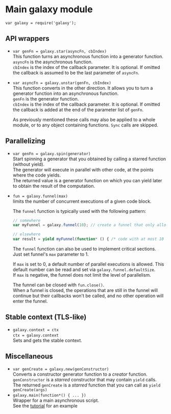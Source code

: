 
# Main galaxy module

`var galaxy = require('galaxy');`  


## API wrappers

* `var genFn = galaxy.star(asyncFn, cbIndex)`  
  This function turns an asynchronous function into a generator function.  
  `asyncFn` is the asynchronous function.  
  `cbIndex` is the index of the callback parameter. It is optional. 
  If omitted the callback is assumed to be the last parameter of `asyncFn`.
* `var asyncFn = galaxy.unstar(genFn, cbIndex)`  
  This function converts in the other direction. It allows you to turn a generator function into an asynchronous function.  
  `genFn` is the generator function.  
  `cbIndex` is the index of the callback parameter. It is optional. If omitted the callback is added at the end of the parameter list of `genFn`.

  As previously mentioned these calls may also be applied to a whole module, or to any object containing functions. 
  `Sync` calls are skipped.

## Parallelizing

* `var genFn = galaxy.spin(generator)`  
  Start spinning a generator that you obtained by calling a starred function (without yield).  
  The generator will execute in parallel with other code, at the points where the code yields.  
  The returned value is a generator function on which you can yield later to obtain the result of the computation.
* `fun = galaxy.funnel(max)`  
  limits the number of concurrent executions of a given code block.
  
  The `funnel` function is typically used with the following pattern:
  
  ``` javascript
  // somewhere
  var myFunnel = galaxy.funnel(10); // create a funnel that only allows 10 concurrent executions.
  
  // elsewhere
  var result = yield myFunnel(function* () { /* code with at most 10 concurrent executions */ });
  ```
  
  The `funnel` function can also be used to implement critical sections. Just set funnel's `max` parameter to 1.
  
  If `max` is set to 0, a default number of parallel executions is allowed. 
  This default number can be read and set via `galaxy.funnel.defaultSize`.  
  If `max` is negative, the funnel does not limit the level of parallelism.
  
  The funnel can be closed with `fun.close()`.  
  When a funnel is closed, the operations that are still in the funnel will continue but their callbacks
  won't be called, and no other operation will enter the funnel.

## Stable context (TLS-like)

* `galaxy.context = ctx`  
  `ctx = galaxy.context`  
  Sets and gets the stable context.

## Miscellaneous

* `var genCreate = galaxy.new(genConstructor)`  
  Converts a constructor generator function to a _creator_ function.  
  `genConstructor` is a _starred_ constructor that may contain `yield` calls.  
  The returned `genCreate` is a _starred_ function that you can call as `yield genCreate(args)`
* `galaxy.main(function*() { ... })`  
  Wrapper for a main asynchronous script.  
  See the [tutorial](../tutorial/tutorial.md) for an example
